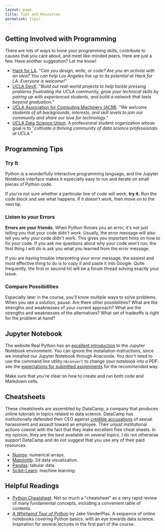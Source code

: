 ```yaml
---
layout: page
title: Tips and Resources
permalink: tips/
---
```


## Getting Involved with Programming

There are lots of ways to hone your programming skills, contribute to causes that you care about, and meet like-minded peers. Here are just a few. Have another suggestion? Let me know! 

- [Hack for LA](https://www.hackforla.org/). "*Can you design, write, or code? Are you an activist with an idea? You can help Los Angeles live up to its potential at Hack for LA. Everyone is welcome!*"
- [UCLA DevX](https://ucladevx.com/). "*Build out real-world projects to help tackle pressing problems frustrating the UCLA community, grow your technical skills by pairing up with experienced students, and build a network that lasts beyond graduation.*"
- [UCLA Association for Computing Machinery (ACM)](https://www.uclaacm.com/). "*We welcome students of all backgrounds, interests, and skill levels to join our community and share our love for technology.*"
- [UCLA Data Science Union](https://datascienceunion.com/index.html). A professional student organization whose goal is to "*cultivate a thriving community of data science professionals at UCLA.*"

## Programming Tips

### Try It

Python is a wonderfully interactive programming language, and the Jupyter Notebook interface makes it especially easy to run and iterate on small pieces of Python code. 

If you're not sure whether a particular line of code will work, **try it.** Run the code block and see what happens. If it doesn't work, then move on to the next tip. 

### Listen to your Errors

**Errors are your friends.** When Python throws you an error, it's not just telling you that your code didn't work. Usually, the error message will also tell you *why* your code didn't work. This gives you important hints on how to fix your code. If you ask me questions about why your code won't run, the first thing I will do is ask you what you learned from the error message. 

If you are having trouble interpreting your error message, the easiest and most effective thing to do is to copy it and paste it into Google. Quite frequently, the first or second hit will be a forum thread solving exactly your issue. 

### Compare Possibilities

Especially later in the course, you'll know multiple ways to solve problems. When you see a solution, pause. Are there other possibilities? What are the strengths and weaknesses of your current approach? What are the strengths and weaknesses of the alternatives? What set of tradeoffs is right for the problem at hand?

## Jupyter Notebook

The website Real Python has an [excellent introduction](https://realpython.com/jupyter-notebook-introduction/) to the Jupyter Notebook environment. You can ignore the installation instructions, since we installed our Jupyter Notebook through Anaconda. You don't need to use the command line utility `nbconvert` to change your notebook into a PDF: see the [expectations for submitted assignments](https://nbviewer.jupyter.org/github/PhilChodrow/PIC16A/blob/master/content/w1/expectations_for_assignments.ipynb) for the recommended way. 

Make sure that you're clear on how to create and run both code and Markdown cells. 


## Cheatsheets

These cheatsheets are assembled by DataCamp, a company that produces online tutorials in topics related to data science. DataCamp has institutionally defended their CEO against [credible accusations](https://www.buzzfeednews.com/article/daveyalba/datacamp-sexual-harassment-metoo-tech-startup) of sexual harassment and assault toward an employee. Their unjust institutional actions coexist with the fact that they make excellent free cheat sheets. In my opinion, they are the best available on several topics. I do not otherwise support DataCamp and do not suggest that you use any of their paid resources. 

- [Numpy](https://s3.amazonaws.com/assets.datacamp.com/blog_assets/Numpy_Python_Cheat_Sheet.pdf): numerical arrays. 
- [Matplotlib](https://s3.amazonaws.com/assets.datacamp.com/blog_assets/Python_Matplotlib_Cheat_Sheet.pdf): 2d data visualization.
- [Pandas](https://datacamp-community-prod.s3.amazonaws.com/dbed353d-2757-4617-8206-8767ab379ab3): tabular data.  
- [Scikit-Learn](https://s3.amazonaws.com/assets.datacamp.com/blog_assets/Scikit_Learn_Cheat_Sheet_Python.pdf): machine learning. 



## Helpful Readings

- [Python Cheatsheet](https://www.pythoncheatsheet.org/). Not so much a "cheatsheet" as a very rapid review of many fundamental concepts, including a convenient table of contents. 
- [*A Whirlwind Tour of Python*](https://www.oreilly.com/programming/free/files/a-whirlwind-tour-of-python.pdf) by Jake VanderPlas. A sequence of online notebooks covering Python basics, with an eye towards data science. Inspiration for several lectures in the first part of the course. 
